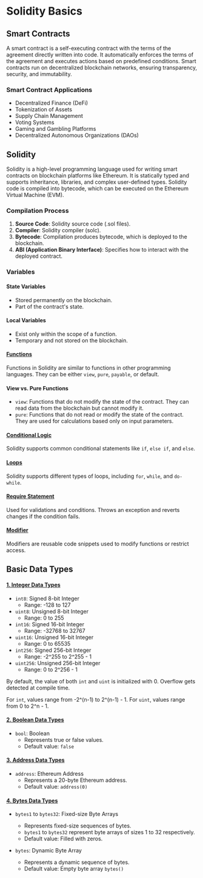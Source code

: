 # Solidity Basics

## Smart Contracts

A smart contract is a self-executing contract with the terms of the agreement directly written into code. It automatically enforces the terms of the agreement and executes actions based on predefined conditions. Smart contracts run on decentralized blockchain networks, ensuring transparency, security, and immutability.

### Smart Contract Applications

- Decentralized Finance (DeFi)
- Tokenization of Assets
- Supply Chain Management
- Voting Systems
- Gaming and Gambling Platforms
- Decentralized Autonomous Organizations (DAOs)

## Solidity

Solidity is a high-level programming language used for writing smart contracts on blockchain platforms like Ethereum. It is statically typed and supports inheritance, libraries, and complex user-defined types. Solidity code is compiled into bytecode, which can be executed on the Ethereum Virtual Machine (EVM).

### Compilation Process

1. **Source Code**: Solidity source code (.sol files).
2. **Compiler**: Solidity compiler (solc).
3. **Bytecode**: Compilation produces bytecode, which is deployed to the blockchain.
4. **ABI (Application Binary Interface)**: Specifies how to interact with the deployed contract.

### Variables

#### State Variables

- Stored permanently on the blockchain.
- Part of the contract's state.

#### Local Variables

- Exist only within the scope of a function.
- Temporary and not stored on the blockchain.

#### [Functions](./4.%20Functions.sol)

Functions in Solidity are similar to functions in other programming languages. They can be either `view`, `pure`, `payable`, or default.

#### View vs. Pure Functions

- `view`: Functions that do not modify the state of the contract. They can read data from the blockchain but cannot modify it.
- `pure`: Functions that do not read or modify the state of the contract. They are used for calculations based only on input parameters.

#### [Conditional Logic](./6.%20Conditional%20logic.sol)

Solidity supports common conditional statements like `if`, `else if`, and `else`.

#### [Loops](./7.%20Loops.sol)

Solidity supports different types of loops, including `for`, `while`, and `do-while`.

#### [Require Statement](./8.%20Require%20Statement.sol)

Used for validations and conditions. Throws an exception and reverts changes if the condition fails.

#### [Modifier](./9.%20Modifier%20Statement.sol)

Modifiers are reusable code snippets used to modify functions or restrict access.

## Basic Data Types

#### [1. Integer Data Types](./2.%20Data%20types.sol)

- `int8`: Signed 8-bit Integer
  - Range: -128 to 127
- `uint8`: Unsigned 8-bit Integer
  - Range: 0 to 255
- `int16`: Signed 16-bit Integer
  - Range: -32768 to 32767
- `uint16`: Unsigned 16-bit Integer
  - Range: 0 to 65535
- `int256`: Signed 256-bit Integer
  - Range: -2^255 to 2^255 - 1
- `uint256`: Unsigned 256-bit Integer
  - Range: 0 to 2^256 - 1

By default, the value of both `int` and `uint` is initialized with 0. Overflow gets detected at compile time.

For `int`, values range from -2^(n-1) to 2^(n-1) - 1.
For `uint`, values range from 0 to 2^n - 1.

#### [2. Boolean Data Types](./2.%20Data%20types.sol)
- `bool`: Boolean
  - Represents true or false values.
  - Default value: `false`

#### [3. Address Data Types](./2.%20Data%20types.sol)
- `address`: Ethereum Address
  - Represents a 20-byte Ethereum address.
  - Default value: `address(0)`

#### [4. Bytes Data Types](./2.%20Data%20types.sol)

- `bytes1` to `bytes32`: Fixed-size Byte Arrays
  - Represents fixed-size sequences of bytes.
  - `bytes1` to `bytes32` represent byte arrays of sizes 1 to 32 respectively.
  - Default value: Filled with zeros.

- `bytes`: Dynamic Byte Array
  - Represents a dynamic sequence of bytes.
  - Default value: Empty byte array `bytes()`


